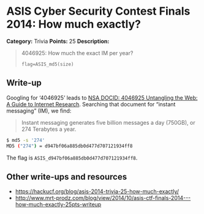 # ASIS Cyber Security Contest Finals 2014: How much exactly?

**Category:** Trivia
**Points:** 25
**Description:**

> 4046925: How much the exact IM per year?
>
> `flag=ASIS_md5(size)`

## Write-up

Googling for ‘4046925’ leads to [NSA DOCID: 4046925 Untangling the Web: A Guide to Internet Research](https://www.nsa.gov/public_info/_files/untangling_the_web.pdf). Searching that document for “instant messaging” (IM), we find:

> Instant messaging generates five billion messages a day (750GB), or 274 Terabytes a year.

```bash
$ md5 -s '274'
MD5 ("274") = d947bf06a885db0d477d707121934ff8
```

The flag is `ASIS_d947bf06a885db0d477d707121934ff8`.

## Other write-ups and resources

* <https://hackucf.org/blog/asis-2014-trivia-25-how-much-exactly/>
* <http://www.mrt-prodz.com/blog/view/2014/10/asis-ctf-finals-2014---how-much-exactly-25pts-writeup>
